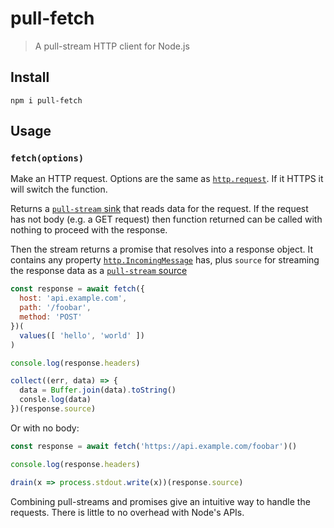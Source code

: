 
# pull-fetch

> A pull-stream HTTP client for Node.js

## Install 

```
npm i pull-fetch
```

## Usage

### `fetch(options)`

Make an HTTP request.  Options are the same as [`http.request`][1].  If it HTTPS it will switch the function.

Returns a [`pull-stream` sink][2] that reads data for the request.  If the request has not body (e.g. a GET request) then function returned can be called with nothing to proceed with the response.

Then the stream returns a promise that resolves into a response object.  It contains any property [`http.IncomingMessage`][3] has, plus `source` for streaming the response data as a [`pull-stream` source][4]

```js
const response = await fetch({
  host: 'api.example.com',
  path: '/foobar',
  method: 'POST'
})(
  values([ 'hello', 'world' ])
)

console.log(response.headers)

collect((err, data) => {
  data = Buffer.join(data).toString()
  consle.log(data)
})(response.source)
```

Or with no body:

```js
const response = await fetch('https://api.example.com/foobar')()

console.log(response.headers)

drain(x => process.stdout.write(x))(response.source)
```

Combining pull-streams and promises give an intuitive way to handle the requests.  There is little to no overhead with Node's APIs.

[1]: https://nodejs.org/api/http.html
[2]: https://github.com/pull-stream/pull-stream/blob/master/docs/spec.md#sink-streams
[3]: https://nodejs.org/api/http.html#http_class_http_incomingmessage
[4]: https://github.com/pull-stream/pull-stream/blob/master/docs/spec.md#pull-streams